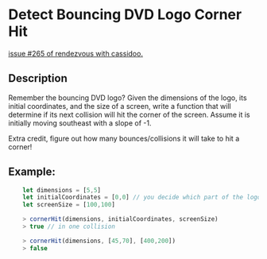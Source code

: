 # Detect Bouncing DVD Logo Corner Hit

[issue #265 of rendezvous with cassidoo.](https://buttondown.email/cassidoo/archive/i-enjoy-the-time-passing-i-think-its-a-privilege/)

## Description
Remember the bouncing DVD logo? Given the dimensions of the logo, its initial coordinates, and the size of a screen,
write a function that will determine if its next collision will hit the corner of the screen.
Assume it is initially moving southeast with a slope of -1.

Extra credit, figure out how many bounces/collisions it will take to hit a corner!

## Example:
```ts
	let dimensions = [5,5]
	let initialCoordinates = [0,0] // you decide which part of the logo the coords map to
	let screenSize = [100,100]

	> cornerHit(dimensions, initialCoordinates, screenSize)
	> true // in one collision

	> cornerHit(dimensions, [45,70], [400,200])
	> false

```